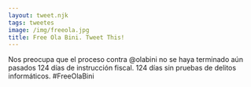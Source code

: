 ```yaml
---
layout: tweet.njk
tags: tweetes
image: /img/freeola.jpg
title: Free Ola Bini. Tweet This!
---
```

Nos preocupa que el proceso contra @olabini no se haya terminado aún pasados 124 días de instrucción fiscal. 124 días sin pruebas de delitos informáticos. #FreeOlaBini

